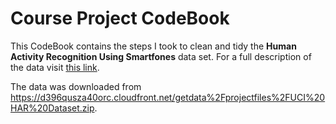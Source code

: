 # Course Project CodeBook

This CodeBook contains the steps I took to clean and tidy the **Human Activity Recognition Using Smartfones** data set. For a full description of the data visit [this link](http://archive.ics.uci.edu/ml/datasets/Human+Activity+Recognition+Using+Smartphones).  

The data was downloaded from <https://d396qusza40orc.cloudfront.net/getdata%2Fprojectfiles%2FUCI%20HAR%20Dataset.zip>.  






